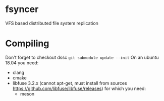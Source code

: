 # fsyncer
VFS based distributed file system replication

# Compiling
Don't forget to checkout dssc `git submodule update --init`
On an ubuntu 18.04 you need:
* clang
* cmake
* libfuse 3.2.x (cannot apt-get, must install from sources https://github.com/libfuse/libfuse/releases)
  for which you need:
    * meson